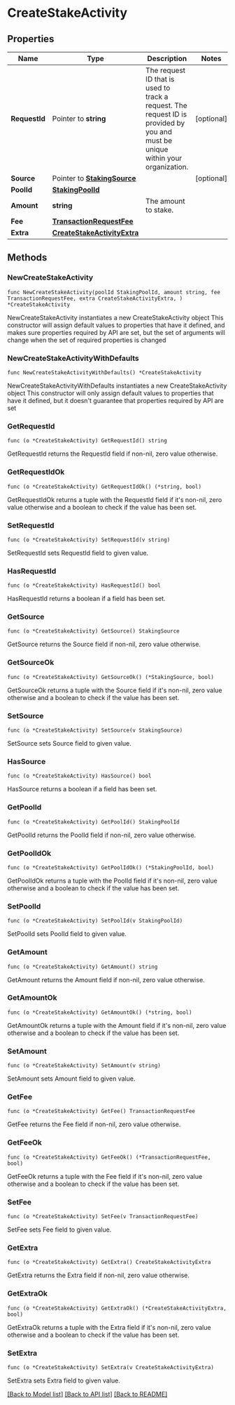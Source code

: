 # CreateStakeActivity

## Properties

Name | Type | Description | Notes
------------ | ------------- | ------------- | -------------
**RequestId** | Pointer to **string** | The request ID that is used to track a request. The request ID is provided by you and must be unique within your organization. | [optional] 
**Source** | Pointer to [**StakingSource**](StakingSource.md) |  | [optional] 
**PoolId** | [**StakingPoolId**](StakingPoolId.md) |  | 
**Amount** | **string** | The amount to stake. | 
**Fee** | [**TransactionRequestFee**](TransactionRequestFee.md) |  | 
**Extra** | [**CreateStakeActivityExtra**](CreateStakeActivityExtra.md) |  | 

## Methods

### NewCreateStakeActivity

`func NewCreateStakeActivity(poolId StakingPoolId, amount string, fee TransactionRequestFee, extra CreateStakeActivityExtra, ) *CreateStakeActivity`

NewCreateStakeActivity instantiates a new CreateStakeActivity object
This constructor will assign default values to properties that have it defined,
and makes sure properties required by API are set, but the set of arguments
will change when the set of required properties is changed

### NewCreateStakeActivityWithDefaults

`func NewCreateStakeActivityWithDefaults() *CreateStakeActivity`

NewCreateStakeActivityWithDefaults instantiates a new CreateStakeActivity object
This constructor will only assign default values to properties that have it defined,
but it doesn't guarantee that properties required by API are set

### GetRequestId

`func (o *CreateStakeActivity) GetRequestId() string`

GetRequestId returns the RequestId field if non-nil, zero value otherwise.

### GetRequestIdOk

`func (o *CreateStakeActivity) GetRequestIdOk() (*string, bool)`

GetRequestIdOk returns a tuple with the RequestId field if it's non-nil, zero value otherwise
and a boolean to check if the value has been set.

### SetRequestId

`func (o *CreateStakeActivity) SetRequestId(v string)`

SetRequestId sets RequestId field to given value.

### HasRequestId

`func (o *CreateStakeActivity) HasRequestId() bool`

HasRequestId returns a boolean if a field has been set.

### GetSource

`func (o *CreateStakeActivity) GetSource() StakingSource`

GetSource returns the Source field if non-nil, zero value otherwise.

### GetSourceOk

`func (o *CreateStakeActivity) GetSourceOk() (*StakingSource, bool)`

GetSourceOk returns a tuple with the Source field if it's non-nil, zero value otherwise
and a boolean to check if the value has been set.

### SetSource

`func (o *CreateStakeActivity) SetSource(v StakingSource)`

SetSource sets Source field to given value.

### HasSource

`func (o *CreateStakeActivity) HasSource() bool`

HasSource returns a boolean if a field has been set.

### GetPoolId

`func (o *CreateStakeActivity) GetPoolId() StakingPoolId`

GetPoolId returns the PoolId field if non-nil, zero value otherwise.

### GetPoolIdOk

`func (o *CreateStakeActivity) GetPoolIdOk() (*StakingPoolId, bool)`

GetPoolIdOk returns a tuple with the PoolId field if it's non-nil, zero value otherwise
and a boolean to check if the value has been set.

### SetPoolId

`func (o *CreateStakeActivity) SetPoolId(v StakingPoolId)`

SetPoolId sets PoolId field to given value.


### GetAmount

`func (o *CreateStakeActivity) GetAmount() string`

GetAmount returns the Amount field if non-nil, zero value otherwise.

### GetAmountOk

`func (o *CreateStakeActivity) GetAmountOk() (*string, bool)`

GetAmountOk returns a tuple with the Amount field if it's non-nil, zero value otherwise
and a boolean to check if the value has been set.

### SetAmount

`func (o *CreateStakeActivity) SetAmount(v string)`

SetAmount sets Amount field to given value.


### GetFee

`func (o *CreateStakeActivity) GetFee() TransactionRequestFee`

GetFee returns the Fee field if non-nil, zero value otherwise.

### GetFeeOk

`func (o *CreateStakeActivity) GetFeeOk() (*TransactionRequestFee, bool)`

GetFeeOk returns a tuple with the Fee field if it's non-nil, zero value otherwise
and a boolean to check if the value has been set.

### SetFee

`func (o *CreateStakeActivity) SetFee(v TransactionRequestFee)`

SetFee sets Fee field to given value.


### GetExtra

`func (o *CreateStakeActivity) GetExtra() CreateStakeActivityExtra`

GetExtra returns the Extra field if non-nil, zero value otherwise.

### GetExtraOk

`func (o *CreateStakeActivity) GetExtraOk() (*CreateStakeActivityExtra, bool)`

GetExtraOk returns a tuple with the Extra field if it's non-nil, zero value otherwise
and a boolean to check if the value has been set.

### SetExtra

`func (o *CreateStakeActivity) SetExtra(v CreateStakeActivityExtra)`

SetExtra sets Extra field to given value.



[[Back to Model list]](../README.md#documentation-for-models) [[Back to API list]](../README.md#documentation-for-api-endpoints) [[Back to README]](../README.md)


